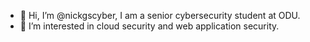 - 👋 Hi, I’m @nickgscyber, I am a senior cybersecurity student at ODU. 
- 👀 I’m interested in cloud security and web application security.

